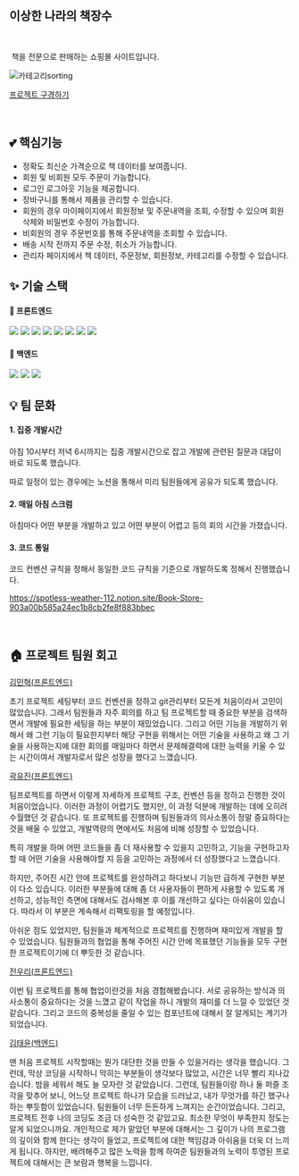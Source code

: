 ## 이상한 나라의 책장수

<br/>

&nbsp;책을 전문으로 판매하는 쇼핑몰 사이트입니다.

![카테고리sorting](https://user-images.githubusercontent.com/96560613/226563417-f9dea720-56a6-4caa-aac7-b3a368021ce4.gif)

[프로젝트 구경하기]()

<br/>

## 💕 핵심기능

- 정확도 최신순 가격순으로 책 데이터를 보여줍니다.
- 회원 및 비회원 모두 주문이 가능합니다.
- 로그인 로그아웃 기능을 제공합니다.
- 장바구니를 통해서 제품을 관리할 수 있습니다.
- 회원의 경우 마이페이지에서 회원정보 및 주문내역을 조회, 수정할 수 있으며 회원 삭제와 비밀번호 수정이 가능합니다.
- 비회원의 경우 주문번호를 통해 주문내역을 조회할 수 있습니다.
- 배송 시작 전까지 주문 수정, 취소가 가능합니다.
- 관리자 페이지에서 책 데이터, 주문정보, 회원정보, 카테고리를 수정할 수 있습니다.

## ✨ 기술 스택

#### 🧷 프론트엔드

  <img src="https://img.shields.io/badge/Git-F05032?style=flat-square&logo=git&logoColor=white"/>
  <img src="https://img.shields.io/badge/ESlint-4B32C3?style=flat-square&logo=ESlint&logoColor=white" />
  <img src="https://img.shields.io/badge/Prettier-F7B93E?style=flat-square&logo=Prettier&logoColor=white">
  <img src="https://img.shields.io/badge/styled components-DB7093?style=flat-square&logo=styled-components&logoColor=white"/>

  <img src="https://img.shields.io/badge/JavaScript-F7DF1E?style=flat-square&logo=JavaScript&logoColor=white">

  <img src="https://img.shields.io/badge/React-61DAFB?style=flat-square&logo=React&logoColor=white">

  <img src="https://img.shields.io/badge/Axios-5A29E4?style=flat-square&logo=Axios&logoColor=white">
  <img src="https://img.shields.io/badge/React Router-CA4245?style=flat-square&logo=ReactRouter&logoColor=white">
  
#### 🧷 백엔드

  <img src="https://img.shields.io/badge/Node.js-339933?style=flat-square&logo=Node.js&logoColor=white">
  <img src="https://img.shields.io/badge/Express-000000?style=flat-square&logo=Express&logoColor=white">
  <img src="https://img.shields.io/badge/MongoDB-47A248?style=flat-square&logo=MongoDB&logoColor=white">

<br />

## 💡 팀 문화

#### 1. 집중 개발시간

아침 10시부터 저녁 6시까지는 집중 개발시간으로 잡고 개발에 관련된 질문과 대답이 바로 되도록 했습니다.

따로 일정이 있는 경우에는 노션을 통해서 미리 팀원들에게 공유가 되도록 했습니다.

#### 2. 매일 아침 스크럼

아침마다 어떤 부분을 개발하고 있고 어떤 부분이 어렵고 등의 회의 시간을 가졌습니다.

#### 3. 코드 통일

코드 컨벤션 규칙을 정해서 동일한 코드 규칙을 기준으로 개발하도록 정해서 진행했습니다.

https://spotless-weather-112.notion.site/Book-Store-903a00b585a24ec1b8cb2fe8f883bbec

</br>

## 🏠 프로젝트 팀원 회고

[김민혁(프론트엔드)](https://github.com/Miintoo)

초기 프로젝트 세팅부터 코드 컨벤션을 정하고 git관리부터 모든게 처음이라서 고민이 많았습니다. 그래서 팀원들과 자주 회의를 하고 팀 프로젝트할 때 중요한 부분을 검색하면서 개발에 필요한 세팅을 하는 부분이 재밌었습니다.
그리고 어떤 기능을 개발하기 위해서 왜 그런 기능이 필요한지부터 해당 구현을 위해서는 어떤 기술을 사용하고 왜 그 기술을 사용하는지에 대한 회의를 매일마다 하면서 문제해결력에 대한 능력을 키울 수 있는 시간이여서
개발자로서 많은 성장을 했다고 느꼈습니다.

[곽유진(프론트엔드)](https://github.com/yujin-kwak)

팀프로젝트를 하면서 이렇게 자세하게 프로젝트 구조, 컨벤션 등을 정하고 진행한 것이 처음이었습니다. 이러한 과정이 어렵기도 했지만, 이 과정 덕분에 개발하는 데에 오히려 수월했던 것 같습니다. 또 프로젝트를 진행하며 팀원들과의 의사소통이 정말 중요하다는 것을 배울 수 있었고, 개발역량의 면에서도 처음에 비해 성장할 수 있었습니다.

특히 개발을 하며 어떤 코드들을 좀 더 재사용할 수 있을지 고민하고, 기능을 구현하고자 할 때 어떤 기술을 사용해야할 지 등을 고민하는 과정에서 더 성장했다고 느꼈습니다.

하지만, 주어진 시간 안에 프로젝트를 완성하려고 하다보니 기능만 급하게 구현한 부분이 다소 있습니다. 이러한 부분들에 대해 좀 더 사용자들이 편하게 사용할 수 있도록 개선하고, 성능적인 측면에 대해서도 검사해본 후 이를 개선하고 싶다는 아쉬움이 있습니다. 따라서 이 부분은 계속해서 리팩토링을 할 예정입니다.

아쉬운 점도 있었지만, 팀원들과 체계적으로 프로젝트를 진행하며 재미있게 개발을 할 수 있었습니다. 팀원들과의 협업을 통해 주어진 시간 안에 목표했던 기능들을 모두 구현한 프로젝트이기에 더 뿌듯한 것 같습니다.

[전우리(프론트엔드)](https://github.com/woori0214)

이번 팀 프로젝트를 통해 협업이란것을 처음 경험해봤습니다. 서로 공유하는 방식과 의사소통이 중요하다는 것을 느꼈고 같이 작업을 하니 개발의 재미를 더 느낄 수 있었던 것 같습니다. 그리고 코드의 중복성을 줄일 수 있는 컴포넌트에 대해서 잘 알게되는 계기가 되었습니다.

[김태윤(백엔드)](https://github.com/arbor0701)

맨 처음 프로젝트 시작할때는 뭔가 대단한 것을 만들 수 있을거라는 생각을 했습니다. 그런데, 막상 코딩을 시작하니 막히는 부분들이 생각보다 많았고, 시간은 너무 빨리 지나갔습니다. 밤을 세워서 해도 늘 모자란 것 같았습니다. 그런데, 팀원들이랑 하나 둘 퍼즐 조각을 맞추어 보니, 어느덧 프로젝트 하나가 모습을 드러났고, 내가 무엇가를 하긴 했구나 하는 뿌듯함이 있었습니다. 팀원들이 너무 든든하게 느껴지는 순간이었습니다.
그리고, 프로젝트 전후 나의 코딩도 조금 더 성숙한 것 같았고요. 최소한 무엇이 부족한지 정도는 알게 되었으니까요. 개인적으로 제가 맡았던 부분에 대해서는 그 깊이가 나의 프로그램의 깊이와 함께 한다는 생각이 들었고, 프로젝트에 대한 책임감과 아쉬움을 더욱 더 느끼게 됩니다. 하지만, 배려해주고 많은 노력을 함께 하여준 팀원들과의 노력이 투영된 프로젝트에 대해서는 큰 보람과 행복을 느낍니다.
